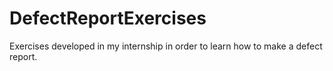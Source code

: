 # DefectReportExercises
Exercises developed in my internship in order to learn how to make a defect report.
